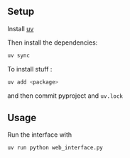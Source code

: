## Setup

Install [uv](https://docs.astral.sh/uv/)

Then install the dependencies:

```bash
uv sync
```

To install stuff :

```bash
uv add <package>
```

and then commit pyproject and `uv.lock`

## Usage

Run the interface with

```bash
uv run python web_interface.py
```
